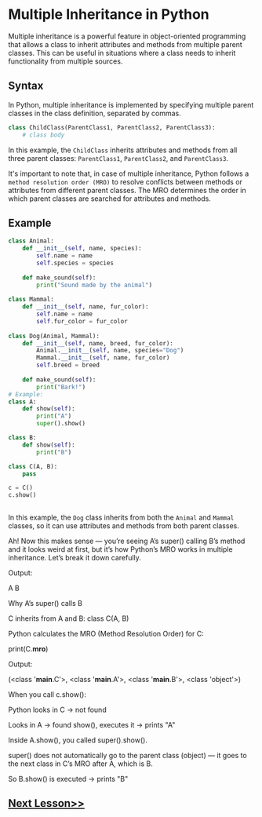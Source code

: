 # Multiple Inheritance in Python
Multiple inheritance is a powerful feature in object-oriented programming that allows a class to inherit attributes and methods from multiple parent classes. This can be useful in situations where a class needs to inherit functionality from multiple sources.


## Syntax
In Python, multiple inheritance is implemented by specifying multiple parent classes in the class definition, separated by commas.
```python
class ChildClass(ParentClass1, ParentClass2, ParentClass3):
    # class body
```

In this example, the `ChildClass` inherits attributes and methods from all three parent classes: `ParentClass1`, `ParentClass2`, and `ParentClass3`.

It's important to note that, in case of multiple inheritance, Python follows a `method resolution order (MRO)` to resolve conflicts between methods or attributes from different parent classes. The MRO determines the order in which parent classes are searched for attributes and methods. 

## Example
```python
class Animal:
    def __init__(self, name, species):
        self.name = name
        self.species = species
        
    def make_sound(self):
        print("Sound made by the animal")
        
class Mammal:
    def __init__(self, name, fur_color):
        self.name = name
        self.fur_color = fur_color
        
class Dog(Animal, Mammal):
    def __init__(self, name, breed, fur_color):
        Animal.__init__(self, name, species="Dog")
        Mammal.__init__(self, name, fur_color)
        self.breed = breed
        
    def make_sound(self):
        print("Bark!")
# Example:
class A:
    def show(self):
        print("A")
        super().show()

class B:
    def show(self):
        print("B")

class C(A, B):
    pass

c = C()
c.show()
       
```
In this example, the `Dog` class inherits from both the `Animal` and `Mammal` classes, so it can use attributes and methods from both parent classes.

Ah! Now this makes sense — you’re seeing A’s super() calling B’s method and it looks weird at first, but it’s how Python’s MRO works in multiple inheritance. Let’s break it down carefully.



Output:

A
B

Why A’s super() calls B

C inherits from A and B: class C(A, B)

Python calculates the MRO (Method Resolution Order) for C:

print(C.__mro__)


Output:

(<class '__main__.C'>, <class '__main__.A'>, <class '__main__.B'>, <class 'object'>)


When you call c.show():

Python looks in C → not found

Looks in A → found show(), executes it → prints "A"

Inside A.show(), you called super().show().

super() does not automatically go to the parent class (object) — it goes to the next class in C’s MRO after A, which is B.

So B.show() is executed → prints "B"

## [Next Lesson>>](https://replit.com/@codewithharry/80-Day-80-Multilevel-Inheritance)